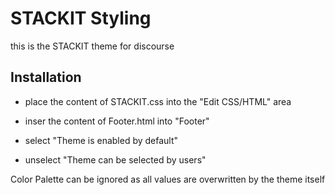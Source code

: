 # STACKIT Styling
this is the STACKIT theme for discourse

## Installation

+ place the content of STACKIT.css into the "Edit CSS/HTML" area
+ inser the content of Footer.html into "Footer"

+ select "Theme is enabled by default"
+ unselect "Theme can be selected by users"

Color Palette can be ignored as all values are overwritten by the theme itself

